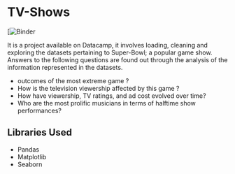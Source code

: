 # TV-Shows

[![Binder](https://gesis.mybinder.org/binder/v2/gh/rashidhir6/TV-Shows/b48c73eac754d9d15a2fd62d4f23f56adf9aa280)

It is a project available on Datacamp, it involves loading, cleaning and exploring the datasets pertaining to Super-Bowl; a popular game show.
Answers to the following questions are found out through the analysis of the information represented in the datasets.

- outcomes of the most extreme game ?
- How is the  television viewership affected by this game  ?
- How have viewership, TV ratings, and ad cost evolved over time?
- Who are the most prolific musicians in terms of halftime show performances?
## Libraries Used
- Pandas
- Matplotlib
- Seaborn

